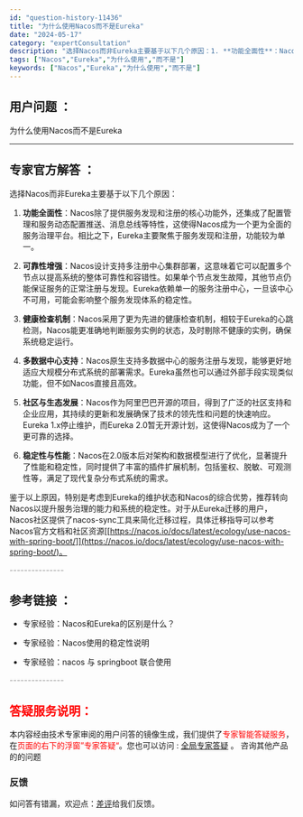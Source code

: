 ```yaml
---
id: "question-history-11436"
title: "为什么使用Nacos而不是Eureka"
date: "2024-05-17"
category: "expertConsultation"
description: "选择Nacos而非Eureka主要基于以下几个原因：1. **功能全面性**：Nacos除了提供服务发现和注册的核心功能外，还集成了配置管理和服务动态配置推送、消息总线等特性，这使得Nacos成为一个更为全面的服务治理平台。相比之下，Eureka主要聚焦于服务发现和注册，功能较为单一。2. **可靠"
tags: ["Nacos","Eureka","为什么使用","而不是"]
keywords: ["Nacos","Eureka","为什么使用","而不是"]
---
```


## 用户问题 ： 
 为什么使用Nacos而不是Eureka  

---------------
## 专家官方解答 ：

选择Nacos而非Eureka主要基于以下几个原因：

1. **功能全面性**：Nacos除了提供服务发现和注册的核心功能外，还集成了配置管理和服务动态配置推送、消息总线等特性，这使得Nacos成为一个更为全面的服务治理平台。相比之下，Eureka主要聚焦于服务发现和注册，功能较为单一。

2. **可靠性增强**：Nacos设计支持多注册中心集群部署，这意味着它可以配置多个节点以提高系统的整体可靠性和容错性。如果单个节点发生故障，其他节点仍能保证服务的正常注册与发现。Eureka依赖单一的服务注册中心，一旦该中心不可用，可能会影响整个服务发现体系的稳定性。

3. **健康检查机制**：Nacos采用了更为先进的健康检查机制，相较于Eureka的心跳检测，Nacos能更准确地判断服务实例的状态，及时剔除不健康的实例，确保系统稳定运行。

4. **多数据中心支持**：Nacos原生支持多数据中心的服务注册与发现，能够更好地适应大规模分布式系统的部署需求。Eureka虽然也可以通过外部手段实现类似功能，但不如Nacos直接且高效。

5. **社区与生态发展**：Nacos作为阿里巴巴开源的项目，得到了广泛的社区支持和企业应用，其持续的更新和发展确保了技术的领先性和问题的快速响应。Eureka 1.x停止维护，而Eureka 2.0暂无开源计划，这使得Nacos成为了一个更可靠的选择。

6. **稳定性与性能**：Nacos在2.0版本后对架构和数据模型进行了优化，显著提升了性能和稳定性，同时提供了丰富的插件扩展机制，包括鉴权、脱敏、可观测性等，满足了现代复杂分布式系统的需求。

鉴于以上原因，特别是考虑到Eureka的维护状态和Nacos的综合优势，推荐转向Nacos以提升服务治理的能力和系统的稳定性。对于从Eureka迁移的用户，Nacos社区提供了nacos-sync工具来简化迁移过程，具体迁移指导可以参考Nacos官方文档和社区资源[[https://nacos.io/docs/latest/ecology/use-nacos-with-spring-boot/]](https://nacos.io/docs/latest/ecology/use-nacos-with-spring-boot/)。


<font color="#949494">---------------</font> 


## 参考链接 ：

* 专家经验：Nacos和Eureka的区别是什么？ 
 
 * 专家经验：Nacos使用的稳定性说明 
 
 * 专家经验：nacos 与 springboot 联合使用 


 <font color="#949494">---------------</font> 
 


## <font color="#FF0000">答疑服务说明：</font> 

本内容经由技术专家审阅的用户问答的镜像生成，我们提供了<font color="#FF0000">专家智能答疑服务</font>，在<font color="#FF0000">页面的右下的浮窗”专家答疑“</font>。您也可以访问 : [全局专家答疑](https://answer.opensource.alibaba.com/docs/intro) 。 咨询其他产品的的问题

### 反馈
如问答有错漏，欢迎点：[差评](https://ai.nacos.io/user/feedbackByEnhancerGradePOJOID?enhancerGradePOJOId=13757)给我们反馈。
